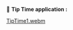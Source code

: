  👛 **Tip Time application :**
 
 [TipTime1.webm](https://user-images.githubusercontent.com/102352030/229242407-776dd112-95d1-4ca5-afdb-a59352691c95.webm)
